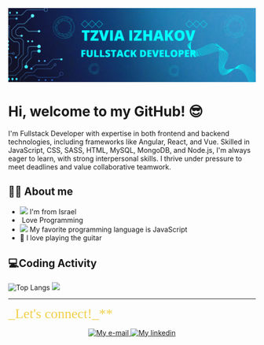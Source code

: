 <img src="./img/Blue Tosca Geometric Technology Linkedln Banner.png"/>
<h1>Hi, welcome to my GitHub! 😎</h1>
<p>I'm Fullstack Developer with expertise in both frontend and backend technologies, including frameworks like Angular, React, and Vue. Skilled in JavaScript, CSS, SASS, HTML, MySQL, MongoDB, and Node.js, I'm always eager to learn, with strong interpersonal skills. I thrive under pressure to meet deadlines and value collaborative teamwork. </p>
<h2 dir="auto">👩‍💻 About me</h2>
<ul dir="auto">
<li><img src="https://cdn.britannica.com/53/1753-004-03582EDA/Flag-Israel.jpg" width="16" style="max-width: 100%;"/> I'm from Israel</li>
<li><img width="16" src="https://media.istockphoto.com/id/1219473620/vector/young-female-character-writing-code-on-a-desktop-computer-working-from-home-millennials-at.jpg?s=612x612&w=0&k=20&c=zOE7SRWT0gSIVxrioPGTFWpWwXE0_aYsF3ub6q9U3Ho=" alt="" style="max-width: 100%;"/> Love Programming</li>
<li><img width="16" src="https://upload.wikimedia.org/wikipedia/commons/6/6a/JavaScript-logo.png" style="max-width: 100%;"/> My favorite programming language is JavaScript</li>
<li>🎸 I love playing the guitar</li>
</ul>
<h2>💻Coding Activity</h2>
<p>
    <img src="https://github-readme-stats.vercel.app/api/top-langs/?username=TzviaIzhakov&size_weight=0.5&count_weight=0.5" alt="Top Langs" width="30%" style="max-width: 100%;"/>
    <img src="https://github-readme-stats.vercel.app/api?username=TzviaIzhakov&hide=rank_icon" width="62%" style="max-width: 100%" />
</p>
<hr/>
<span style="color: #f2cf4a; font-family: sans-sarif; font-size: 2em;">_Let's connect!_**</span>

<p align="center" dir="auto">
<a href="mailto:tzvia.izhakov@gmail.com">
<img alt="My e-mail" width="32" src="https://purepng.com/public/uploads/large/purepng.com-mail-iconsymbolsiconsapple-iosiosios-8-iconsios-8-721522596075clftr.png" style="max-width: 100%;">
</a>
<a href="https://www.linkedin.com/in/tzvia-izhakov-55694723b/">
  <img alt="My linkedin" width="32" src="https://www.freeiconspng.com/thumbs/linkedin-logo-png/linkedin-logo-3.png" style="max-width: 100%;">
</a>
</p>

